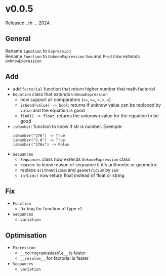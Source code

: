 # v0.0.5
Released ..th ... 2024.

## General
Rename `Equation` to `Expression`<br>
Rename `Function` to `UnknowExpression`
`Sum` and `Prod` now extends `UnknowExpression`

## Add
- add `factorial` function that return higher number that math.factorial 
- `Equation` class that extends `UnknowExpression`
  - now support all comparators (`<=`, `>=`, `<`, `>`, `=`)
  - `isGood(value) -> bool`: returns if unknow value can be replaced by `value` and the equation is good
  - `find() -> float`: returns the unknown value for the equation to be good
- `isNumber`: function to know if str is number. Exemple:<br>
  ```
  isNumber("276") -> True
  isNumber("3.8") -> True
  isNumber("276x") -> False
  ```
- `Sequances`
  - `Sequances` class now extends `UnknowExpression` class
  - `reason`: to know reason of sequance if it's arithmetic or geometric
  - replace `arithmeticSum` and `geometricSum` by `sum`
  - `infLimit` now return float instead of float or string

## Fix
- `Function`
  - fix bug for function of type `x2`
- `Sequances`
  - `variation`


## Optimisation
- `Expression`
  - `__toProgramRedeable__` is faster
  - `__resolve__` for factorial is faster
- `Sequances`
  - `variation`